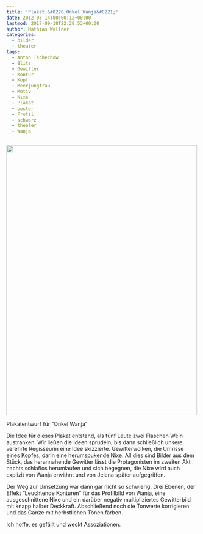 ```yaml
---
title: 'Plakat &#8220;Onkel Wanja&#8221;'
date: 2012-03-14T00:00:12+00:00
lastmod: 2017-09-18T22:28:53+00:00
author: Mathias Wellner
categories:
  - bilder
  - theater
tags:
  - Anton Tschechow
  - Blitz
  - Gewitter
  - Kontur
  - Kopf
  - Meerjungfrau
  - Motiv
  - Nixe
  - Plakat
  - poster
  - Profil
  - schwarz
  - theater
  - Wanja
---
```

<div style="width: 510px" class="wp-caption aligncenter">
  <img src="https://lh4.googleusercontent.com/-qeSHV-LBjUQ/T1_BV-5FJxI/AAAAAAAAAV4/U27ynAGVT_Y/s800/plakat.jpg" height="707" width="500" />
  
  <p class="wp-caption-text">
    Plakatentwurf für &#8220;Onkel Wanja&#8221;<br />
  </p>
</div>

Die Idee für dieses Plakat entstand, als fünf Leute zwei Flaschen Wein austranken. Wir ließen die Ideen sprudeln, bis dann schließlich unsere verehrte Regisseurin eine Idee skizzierte. Gewitterwolken, die Umrisse eines Kopfes, darin eine herumspukende Nixe. All dies sind Bilder aus dem Stück, das herannahende Gewitter lässt die Protagonisten im zweiten Akt nachts schlaflos herumlaufen und sich begegnen, die Nixe wird auch explizit von Wanja erwähnt und von Jelena später aufgegriffen. 

Der Weg zur Umsetzung war dann gar nicht so schwierig. Drei Ebenen, der Effekt &#8220;Leuchtende Konturen&#8221; für das Profilbild von Wanja, eine ausgeschnittene Nixe und ein darüber negativ multipliziertes Gewitterbild mit knapp halber Deckkraft. Abschließend noch die Tonwerte korrigieren und das Ganze mit herbstlichen Tönen färben. 

Ich hoffe, es gefällt und weckt Assoziationen.